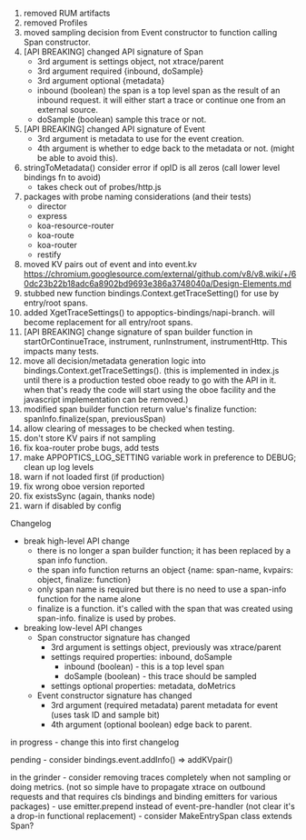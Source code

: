 1. removed RUM artifacts
2. removed Profiles
3. moved sampling decision from Event constructor to function calling Span constructor.
4. [API BREAKING] changed API signature of Span
    - 3rd argument is settings object, not xtrace/parent
    - 3rd argument required {inbound, doSample}
    - 3rd argument optional {metadata}
    - inbound (boolean) the span is a top level span as the result of an inbound request. it will either start a trace or continue one from an external source.
    - doSample (boolean) sample this trace or not.
5. [API BREAKING] changed API signature of Event
    - 3rd argument is metadata to use for the event creation.
    - 4th argument is whether to edge back to the metadata or not. (might be able to avoid this).
6. stringToMetadata() consider error if opID is all zeros (call lower level bindings fn to avoid)
    - takes check out of probes/http.js
7. packages with probe naming considerations (and their tests)
    - director
    - express
    - koa-resource-router
    - koa-route
    - koa-router
    - restify
8. moved KV pairs out of event and into event.kv https://chromium.googlesource.com/external/github.com/v8/v8.wiki/+/60dc23b22b18adc6a8902bd9693e386a3748040a/Design-Elements.md
9. stubbed new function bindings.Context.getTraceSetting() for use by entry/root spans.
10. added XgetTraceSettings() to appoptics-bindings/napi-branch. will become replacement for all entry/root spans.
11. [API BREAKING] change signature of span builder function in startOrContinueTrace, instrument, runInstrument, instrumentHttp. This impacts many tests.
12. move all decision/metadata generation logic into bindings.Context.getTraceSettings(). (this is implemented in index.js until there is a production tested oboe ready to go with the API in it. when that's ready the code will start using the oboe facility and the javascript implementation can be removed.)
13. modified span builder function return value's finalize function: spanInfo.finalize(span, previousSpan)
14. allow clearing of messages to be checked when testing.
15. don't store KV pairs if not sampling
16. fix koa-router probe bugs, add tests
17. make APPOPTICS_LOG_SETTING variable work in preference to DEBUG; clean up log levels
18. warn if not loaded first (if production)
19. fix wrong oboe version reported
20. fix existsSync (again, thanks node)
21. warn if disabled by config

Changelog
- break high-level API change
    - there is no longer a span builder function; it has been replaced by a span info function.
    - the span info function returns an object {name: span-name, kvpairs: object, finalize: function}
    - only span name is required but there is no need to use a span-info function for the name alone
    - finalize is a function. it's called with the span that was created using span-info. finalize is used by probes.
- breaking low-level API changes
    - Span constructor signature has changed
        - 3rd argument is settings object, previously was xtrace/parent
        - settings required properties: inbound, doSample
            - inbound (boolean) - this is a top level span
            - doSample (boolean) - this trace should be sampled
        - settings optional properties: metadata, doMetrics
    - Event constructor signature has changed
        - 3rd argument (required metadata) parent metadata for event (uses task ID and sample bit)
        - 4th argument (optional boolean) edge back to parent.

in progress
    - change this into first changelog

pending
    - consider bindings.event.addInfo() => addKVpair()

in the grinder
    - consider removing traces completely when not sampling or doing metrics. (not so simple have to propagate xtrace on outbound requests and that requires cls bindings and binding emitters for various packages)
    - use emitter.prepend instead of event-pre-handler (not clear it's a drop-in functional replacement)
    - consider MakeEntrySpan class extends Span?
